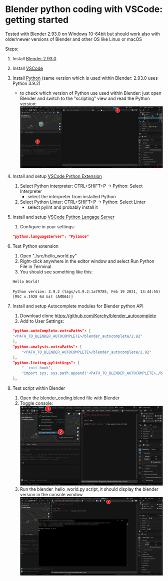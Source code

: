 # Blender python coding with VSCode: getting started

Tested with Blender 2.93.0 on Windows 10-64bit but should work also with older/newer versions of Blender and other OS like Linux or macOS

Steps:

1. Install [Blender 2.93.0](https://www.blender.org/)
2. Install [VSCode](https://code.visualstudio.com/)
3. Install [Python](https://www.python.org/) (same version which is used within Blender: 2.93.0 uses Python 3.9.2)
    * to check which version of Python use used within Blender: just open Blender and switch to the "scripting" view and read the Python version:
    ![Blender Python Version](./src/images/blender_python_version.png)
4. Install and setup [VSCode Python Extension](https://marketplace.visualstudio.com/items?itemName=ms-python.python)
    1. Select Python interpreter: CTRL+SHIFT+P -> Python: Select Interpreter
        * select the interpreter from installed Python
    2. Select Python Linter: CTRL+SHIFT+P -> Python: Select Linter
        * select pylint and probably install it

5. Install and setup [VSCode Python Langage Server](https://marketplace.visualstudio.com/items?itemName=ms-python.vscode-pylance)
    1. Configure in your settings:

    ```JSON
    "python.languageServer": "Pylance"
    ```

6. Test Python extension
    1. Open "./src/hello_world.py"
    2. Right-click anywhere in the editor window and select Run Python File in Terminal
    3. You should see something like this:

    ```shell
    Hello World!

    Python version: 3.9.2 (tags/v3.9.2:1a79785, Feb 19 2021, 13:44:55) [MSC v.1928 64 bit (AMD64)]
    ```

7. Install and setup Autocomplete modules for Blender python API
    1. Download clone <https://github.com/Korchy/blender_autocomplete>
    2. Add to User Settings:

    ```JSON
    "python.autoComplete.extraPaths": [
    "<PATH_TO_BLENDER_AUTOCOMPLETE>/blender_autocomplete/2.92"
    ],
    "python.analysis.extraPaths": [
        "<PATH_TO_BLENDER_AUTOCOMPLETE>/blender_autocomplete/2.92"
    ],
    "python.linting.pylintArgs": [
        "--init-hook",
        "import sys; sys.path.append('<PATH_TO_BLENDER_AUTOCOMPLETE>,/blender_autocomplete/2.92')"
    ],
    ```

8. Test script within Blender
    1. Open the blender_coding.blend file with Blender
    2. Toggle console:
    ![Blender Console](./src/images/blender_python_console.png)
    3. Run the blender_hello_world.py script, it should display the blender version in the console window
    ![Blender Python run](./src/images/blender_python_run.png)
